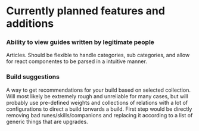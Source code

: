 # Currently planned features and additions


### Ability to view guides written by legitimate people
Articles. Should be flexible to handle categories, sub categories, and allow for react componentes to be parsed in a intuitive manner.

### Build suggestions
A way to get recommendations for your build based on selected collection.
Will most likely be extremely rough and unreliable for many cases, but will probably use pre-defined weights and collections of relations with a lot of configurations to direct a build torwards a build.
First step would be directly removing bad runes/skills/companions and replacing it according to a list of generic things that are upgrades.